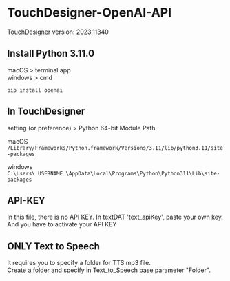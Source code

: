 # TouchDesigner-OpenAI-API

TouchDesigner version: 2023.11340

## Install Python 3.11.0

macOS > terminal.app    
windows > cmd

```pip install openai```

## In TouchDesigner    
setting (or preference) > Python 64-bit Module Path

macOS    
```/Library/Frameworks/Python.framework/Versions/3.11/lib/python3.11/site-packages```    
    
windows    
```C:\Users\ USERNAME \AppData\Local\Programs\Python\Python311\Lib\site-packages```

## API-KEY
In this file, there is no API KEY. In textDAT 'text_apiKey', paste your own key.    
And you have to activate your API KEY


## ONLY Text to Speech    
It requires you to specify a folder for TTS mp3 file.    
Create a folder and specify in Text_to_Speech base parameter "Folder".
